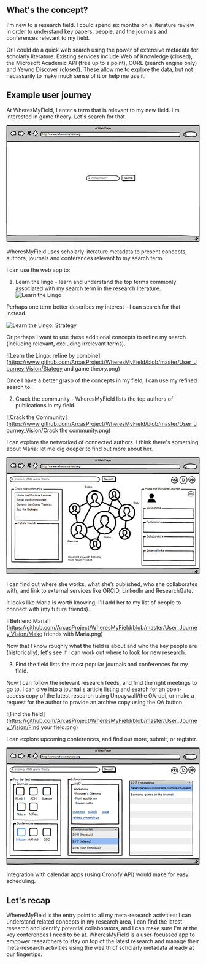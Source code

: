 ## What's the concept?

I'm new to a research field. I could spend six months on a literature review in order to understand key papers, people, and the journals and conferences relevant to my field.

Or I could do a quick web search using the power of extensive metadata for scholarly literature. Existing services include Web of Knowledge (closed), the Microsoft Academic API (free up to a point), CORE (search engine only) and Yewno Discover (closed). These allow me to explore the data, but not necassarily to make much sense of it or help me use it.

## Example user journey

At WheresMyField, I enter a term that is relevant to my new field. I'm interested in game theory. Let's search for that.

![Home](https://www.github.com/ArcasProject/WheresMyField/blob/master/User_Journey_Vision/home.png)


WheresMyField uses scholarly literature metadata to present concepts, authors, journals and conferences relevant to my search term.

I can use the web app to:

1. Learn the lingo - learn and understand the top terms commonly associated with my search term in the research literature.
![Learn the Lingo](https://www.github.com/ArcasProject/WheresMyField/blob/master/User_Journey_Vision/Learn_the_Lingo.png)

Perhaps one term better describes my interest - I can search for that instead. 

![Learn the Lingo: Strategy](https://www.github.com/ArcasProject/WheresMyField/blob/master/User_Journey_Vision/LTL-strategy.png)

Or perhaps I want to use these additional concepts to refine my search (including relevant, excluding irrelevant terms).

![Learn the Lingo: refine by combine](https://www.github.com/ArcasProject/WheresMyField/blob/master/User_Journey_Vision/Stategy and game theory.png)

Once I have a better grasp of the concepts in my field, I can use my refined search to:

2. Crack the community - WheresMyField lists the top authors of publications in my field.

![Crack the Community](https://www.github.com/ArcasProject/WheresMyField/blob/master/User_Journey_Vision/Crack the community.png)

I can explore the networked of connected authors. I think there's something about Maria: let me dig deeper to find out more about her.

![Who's Maria?](https://github.com/ArcasProject/WheresMyField/blob/master/User_Journey_Vision/Theres%20something%20about%20Maria.png)

I can find out where she works, what she’s published, who she collaborates with, and link to external services like ORCiD, LinkedIn and ResearchGate. 

It looks like Maria is worth knowing; I'll add her to my list of people to connect with (my future friends).

![Befriend Maria!](https://github.com/ArcasProject/WheresMyField/blob/master/User_Journey_Vision/Make friends with Maria.png)

Now that I know roughly what the field is about and who the key people are (historically), let's see if I can work out where to look for new research:

3. Find the field lists the most popular journals and conferences for my field.

Now I can follow the relevant research feeds, and find the right meetings to go to. I can dive into a journal's article listing and search for an open-access copy of the latest research using Unpaywall/the OA-doi, or make a request for the author to provide an archive copy using the OA button. 

![Find the field](https://github.com/ArcasProject/WheresMyField/blob/master/User_Journey_Vision/Find your field.png)

I can explore upcoming conferences, and find out more, submit, or register. 

![Conferences](https://github.com/ArcasProject/WheresMyField/blob/master/User_Journey_Vision/Conferences.png)

Integration with calendar apps (using Cronofy API) would make for easy scheduling.

## Let's recap
WheresMyField is the entry point to all my meta-research activities: I can understand related concepts in my research area, I can find the latest research and identify potential collaborators, and I can make sure I'm at the key conferences I need to be at. WheresMyField is a user-focussed app to empower researchers to stay on top of the latest research and manage their meta-research activities using the wealth of scholarly metadata already at our fingertips.
